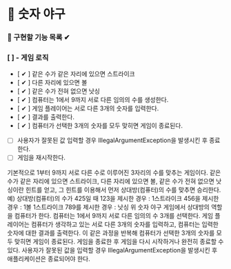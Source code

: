 # 🎰 숫자 야구

### 🎯 구현할 기능 목록 ✔

### [  ] - 게임 로직

- [ ✔ ] 같은 수가 같은 자리에 있으면 스트라이크
- [ ✔ ] 다른 자리에 있으면 볼
- [ ✔ ] 같은 수가 전혀 없으면 낫싱
- [ ✔ ] 컴퓨터는 1에서 9까지 서로 다른 임의의 수를 생성한다.
- [ ✔ ] 게임 플레이어는 서로 다른 3개의 숫자를 입력한다.
- [ ✔ ] 결과를 출력한다.
- [ ✔ ] 컴퓨터가 선택한 3개의 숫자를 모두 맞히면 게임이 종료된다.
- [  ] 사용자가 잘못된 값 입력할 경우 IllegalArgumentException을 발생시킨 후 종료한다.
- [  ] 게임을 재시작한다.

기본적으로 1부터 9까지 서로 다른 수로 이루어진 3자리의 수를 맞추는 게임이다.
같은 수가 같은 자리에 있으면 스트라이크, 다른 자리에 있으면 볼, 같은 수가 전혀 없으면 낫싱이란 힌트를 얻고, 그 힌트를 이용해서 먼저 상대방(컴퓨터)의 수를 맞추면 승리한다.
예) 상대방(컴퓨터)의 수가 425일 때
123을 제시한 경우 : 1스트라이크
456을 제시한 경우 : 1볼 1스트라이크
789를 제시한 경우 : 낫싱
위 숫자 야구 게임에서 상대방의 역할을 컴퓨터가 한다. 컴퓨터는 1에서 9까지 서로 다른 임의의 수 3개를 선택한다. 게임 플레이어는 컴퓨터가 생각하고 있는 서로 다른 3개의 숫자를 입력하고, 컴퓨터는 입력한 숫자에
대한 결과를 출력한다.
이 같은 과정을 반복해 컴퓨터가 선택한 3개의 숫자를 모두 맞히면 게임이 종료된다.
게임을 종료한 후 게임을 다시 시작하거나 완전히 종료할 수 있다.
사용자가 잘못된 값을 입력할 경우 IllegalArgumentException을 발생시킨 후 애플리케이션은 종료되어야 한다.